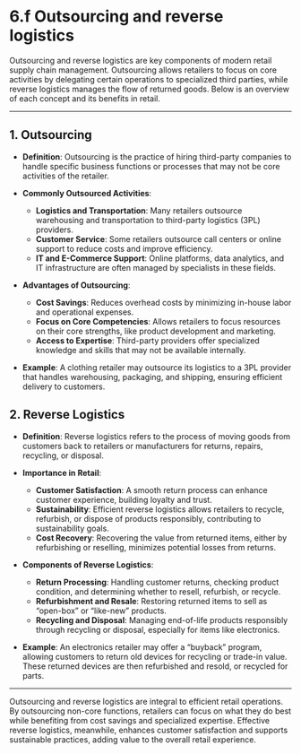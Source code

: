 # 6.f Outsourcing and reverse logistics

Outsourcing and reverse logistics are key components of modern retail supply chain management. Outsourcing allows retailers to focus on core activities by delegating certain operations to specialized third parties, while reverse logistics manages the flow of returned goods. Below is an overview of each concept and its benefits in retail.

---

## 1. **Outsourcing**

   - **Definition**: Outsourcing is the practice of hiring third-party companies to handle specific business functions or processes that may not be core activities of the retailer.
   - **Commonly Outsourced Activities**:
     - **Logistics and Transportation**: Many retailers outsource warehousing and transportation to third-party logistics (3PL) providers.
     - **Customer Service**: Some retailers outsource call centers or online support to reduce costs and improve efficiency.
     - **IT and E-Commerce Support**: Online platforms, data analytics, and IT infrastructure are often managed by specialists in these fields.

   - **Advantages of Outsourcing**:
     - **Cost Savings**: Reduces overhead costs by minimizing in-house labor and operational expenses.
     - **Focus on Core Competencies**: Allows retailers to focus resources on their core strengths, like product development and marketing.
     - **Access to Expertise**: Third-party providers offer specialized knowledge and skills that may not be available internally.
   - **Example**: A clothing retailer may outsource its logistics to a 3PL provider that handles warehousing, packaging, and shipping, ensuring efficient delivery to customers.

## 2. **Reverse Logistics**

   - **Definition**: Reverse logistics refers to the process of moving goods from customers back to retailers or manufacturers for returns, repairs, recycling, or disposal.
   - **Importance in Retail**:
     - **Customer Satisfaction**: A smooth return process can enhance customer experience, building loyalty and trust.
     - **Sustainability**: Efficient reverse logistics allows retailers to recycle, refurbish, or dispose of products responsibly, contributing to sustainability goals.
     - **Cost Recovery**: Recovering the value from returned items, either by refurbishing or reselling, minimizes potential losses from returns.

   - **Components of Reverse Logistics**:
     - **Return Processing**: Handling customer returns, checking product condition, and determining whether to resell, refurbish, or recycle.
     - **Refurbishment and Resale**: Restoring returned items to sell as “open-box” or “like-new” products.
     - **Recycling and Disposal**: Managing end-of-life products responsibly through recycling or disposal, especially for items like electronics.
   
   - **Example**: An electronics retailer may offer a “buyback” program, allowing customers to return old devices for recycling or trade-in value. These returned devices are then refurbished and resold, or recycled for parts.

---

Outsourcing and reverse logistics are integral to efficient retail operations. By outsourcing non-core functions, retailers can focus on what they do best while benefiting from cost savings and specialized expertise. Effective reverse logistics, meanwhile, enhances customer satisfaction and supports sustainable practices, adding value to the overall retail experience.
